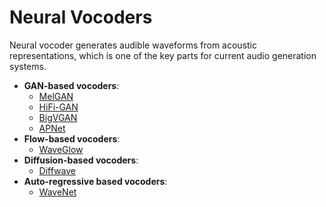 # Neural Vocoders
Neural vocoder generates audible waveforms from acoustic representations, which is one of the key parts for current audio generation systems.

- **GAN-based vocoders**:
  - [MelGAN](https://arxiv.org/abs/1910.06711)
  - [HiFi-GAN](https://arxiv.org/abs/2010.05646)
  - [BigVGAN](https://arxiv.org/abs/2206.04658)
  - [APNet](https://arxiv.org/abs/2305.07952)
- **Flow-based vocoders**:
  - [WaveGlow](https://arxiv.org/abs/1811.00002)
- **Diffusion-based vocoders**:
  - [Diffwave](docs/diffwave.pdf)
- **Auto-regressive based vocoders**:
  - [WaveNet](https://arxiv.org/abs/1609.03499)
